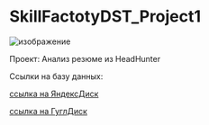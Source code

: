 # SkillFactotyDST_Project1

![изображение](https://user-images.githubusercontent.com/86392802/196556843-9b32a05e-0b39-4ed4-becd-e8a7a70754b3.png)

Проект: Анализ резюме из HeadHunter

Ссылки на базу данных:

[ссылка на ЯндексДиск](https://disk.yandex.com/d/uBrX_ZKZZej2Hg)

[ссылка на ГуглДиск](https://drive.google.com/file/d/1FSS2Lt2s4G4__U9ShJg-KPeMuKTWCqAb/view?usp=sharing)
